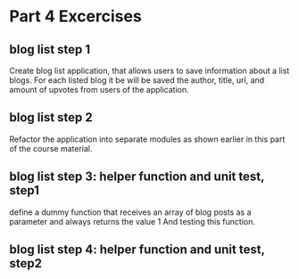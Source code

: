 # Part 4 Excercises

## blog list step 1

Create blog list application, that allows users to save information about a list blogs.
For each listed blog it be will be saved the author, title, url, and amount of upvotes from users of the application.

## blog list step 2

Refactor the application into separate modules as shown earlier in this part of the course material.

## blog list step 3: helper function and unit test, step1

define a dummy function that receives an array of blog posts as a parameter and always returns the value 1
And testing this function.


## blog list step 4: helper function and unit test, step2
